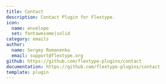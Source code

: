 ```yaml
---
title: Contact
description: Contact Plugin for Flextype.
icon:
  name: envelope
  set: fontawesome|solid
category: emails
author:
  name: Sergey Romanenko
  email: support@flextype.org
github: https://github.com/flextype-plugins/contact
documentation: https://github.com/flextype-plugins/contact
template: plugin
---
```


